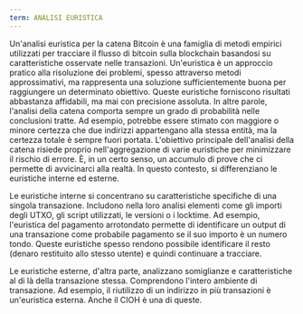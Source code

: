 ```yaml
---
term: ANALISI EURISTICA
---
```


Un'analisi euristica per la catena Bitcoin è una famiglia di metodi empirici utilizzati per tracciare il flusso di bitcoin sulla blockchain basandosi su caratteristiche osservate nelle transazioni. Un'euristica è un approccio pratico alla risoluzione dei problemi, spesso attraverso metodi approssimativi, ma rappresenta una soluzione sufficientemente buona per raggiungere un determinato obiettivo. Queste euristiche forniscono risultati abbastanza affidabili, ma mai con precisione assoluta. In altre parole, l'analisi della catena comporta sempre un grado di probabilità nelle conclusioni tratte. Ad esempio, potrebbe essere stimato con maggiore o minore certezza che due indirizzi appartengano alla stessa entità, ma la certezza totale è sempre fuori portata. L'obiettivo principale dell'analisi della catena risiede proprio nell'aggregazione di varie euristiche per minimizzare il rischio di errore. È, in un certo senso, un accumulo di prove che ci permette di avvicinarci alla realtà. In questo contesto, si differenziano le euristiche interne ed esterne.

Le euristiche interne si concentrano su caratteristiche specifiche di una singola transazione. Includono nella loro analisi elementi come gli importi degli UTXO, gli script utilizzati, le versioni o i locktime. Ad esempio, l'euristica del pagamento arrotondato permette di identificare un output di una transazione come probabile pagamento se il suo importo è un numero tondo. Queste euristiche spesso rendono possibile identificare il resto (denaro restituito allo stesso utente) e quindi continuare a tracciare.

Le euristiche esterne, d'altra parte, analizzano somiglianze e caratteristiche al di là della transazione stessa. Comprendono l'intero ambiente di transazione. Ad esempio, il riutilizzo di un indirizzo in più transazioni è un'euristica esterna. Anche il CIOH è una di queste.